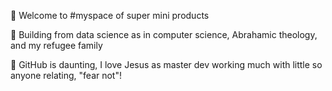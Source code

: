 🐣 Welcome to #myspace of super mini products

🌊 Building from data science as in computer science, Abrahamic theology, and my refugee family

🖤 GitHub is daunting, I love Jesus as master dev working much with little so anyone relating, "fear not"!
